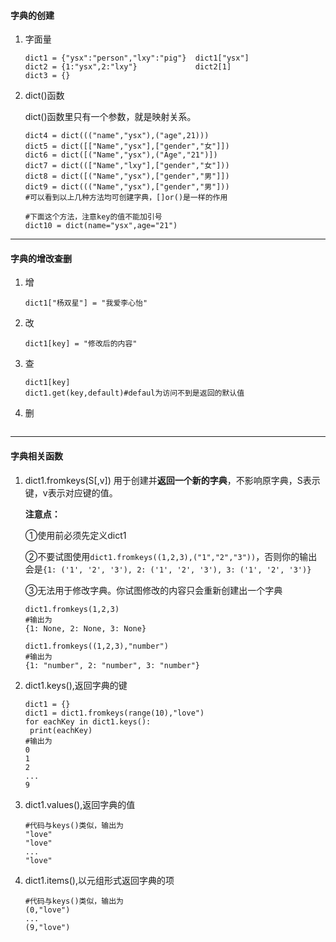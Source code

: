 #### 字典的创建

1. 字面量

   ```
   dict1 = {"ysx":"person","lxy":"pig"}  dict1["ysx"]
   dict2 = {1:"ysx",2:"lxy"}             dict2[1]
   dict3 = {}
   ```

2. dict()函数

   dict()函数里只有一个参数，就是映射关系。

   ```
   dict4 = dict((("name","ysx"),("age",21)))
   dict5 = dict([["Name","ysx"],["gender","女"]])
   dict6 = dict([("Name","ysx"),("Age","21")])
   dict7 = dict((["Name","lxy"],["gender","女"]))
   dict8 = dict([("Name","ysx"),["gender","男"]])
   dict9 = dict((("Name","ysx"),["gender","男"]))
   #可以看到以上几种方法均可创建字典，[]or()是一样的作用
   
   #下面这个方法，注意key的值不能加引号
   dict10 = dict(name="ysx",age="21")
   ```



****

#### 字典的增改查删

1. 增

   ```
   dict1["杨双星"] = "我爱李心怡"
   ```

2. 改

   ```
   dict1[key] = "修改后的内容"
   ```

3. 查

   ```
   dict1[key]
   dict1.get(key,default)#defaul为访问不到是返回的默认值
   ```

4. 删

   ```
   
   ```



****

#### 字典相关函数

1. dict1.fromkeys(S[,v]) 用于创建并**返回一个新的字典**，不影响原字典，S表示键，v表示对应键的值。

   **注意点：**

   ①使用前必须先定义dict1

   ②不要试图使用`dict1.fromkeys((1,2,3),("1","2","3"))`，否则你的输出会是`{1: ('1', '2', '3'), 2: ('1', '2', '3'), 3: ('1', '2', '3')}`

   ③无法用于修改字典。你试图修改的内容只会重新创建出一个字典

   ```
   dict1.fromkeys(1,2,3)
   #输出为
   {1: None, 2: None, 3: None}
   ```

   ```
   dict1.fromkeys((1,2,3),"number")
   #输出为
   {1: "number", 2: "number", 3: "number"}
   ```

2. dict1.keys(),返回字典的键

   ```
   dict1 = {}
   dict1 = dict1.fromkeys(range(10),"love")
   for eachKey in dict1.keys():
   	print(eachKey)
   #输出为
   0
   1
   2
   ...
   9
   
   ```

3. dict1.values(),返回字典的值

   ```
   #代码与keys()类似，输出为
   "love"
   "love"
   ...
   "love"
   ```

4. dict1.items(),以元组形式返回字典的项

   ```
   #代码与keys()类似，输出为
   (0,"love")
   ...
   (9,"love")
   ```

   